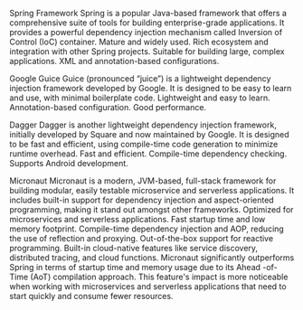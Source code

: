 Spring Framework
Spring is a popular Java-based framework that offers a comprehensive suite of tools for building enterprise-grade applications.
It provides a powerful dependency injection mechanism called Inversion of Control (IoC) container.
Mature and widely used.
Rich ecosystem and integration with other Spring projects.
Suitable for building large, complex applications.
XML and annotation-based configurations.

Google Guice
Guice (pronounced “juice”) is a lightweight dependency injection framework developed by Google.
It is designed to be easy to learn and use, with minimal boilerplate code.
Lightweight and easy to learn.
Annotation-based configuration.
Good performance.

Dagger
Dagger is another lightweight dependency injection framework, initially developed by Square and now maintained by Google.
It is designed to be fast and efficient, using compile-time code generation to minimize runtime overhead.
Fast and efficient.
Compile-time dependency checking.
Supports Android development.

Micronaut
Micronaut is a modern, JVM-based, full-stack framework for building modular, easily testable microservice and serverless applications.
It includes built-in support for dependency injection and aspect-oriented programming, making it stand out amongst other frameworks.
Optimized for microservices and serverless applications.
Fast startup time and low memory footprint.
Compile-time dependency injection and AOP, reducing the use of reflection and proxying.
Out-of-the-box support for reactive programming.
Built-in cloud-native features like service discovery, distributed tracing, and cloud functions.
Micronaut significantly outperforms Spring in terms of startup time and memory usage due to its Ahead -of-Time (AoT) compilation approach.
This feature's impact is more noticeable when working with microservices and serverless applications that need to start quickly and consume fewer resources.
